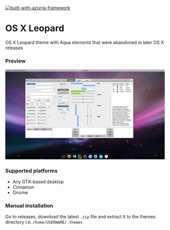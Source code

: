 [![built-with-azurra-framework](https://github.com/Elbullazul/Azurra_framework/raw/assets/azurra_framework_smaller.png)](https://github.com/Elbullazul/Azurra_framework)

# OS X Leopard
OS X Leopard theme with Aqua elements that were abandoned in later OS X releases

### Preview
![os-x-leopard](https://github.com/B00merang-Project/gallery/raw/master/OS%20X%2010.5%20Leopard%20(3).png)

### Supported platforms
- Any GTK-based desktop
- Cinnamon
- Gnome

### Manual installation
Go to releases, download the latest `.zip` file and extract it to the themes directory i.e. `/home/USERNAME/.themes`

